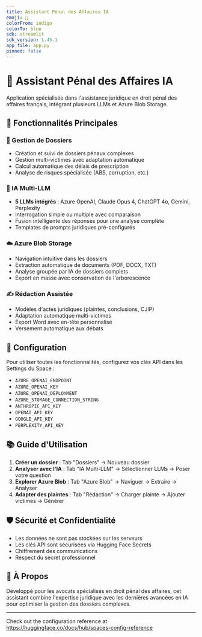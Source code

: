 ```yaml
---
title: Assistant Pénal des Affaires IA
emoji: 💼
colorFrom: indigo
colorTo: blue
sdk: streamlit
sdk_version: 1.45.1
app_file: app.py
pinned: false
---
```


# 💼 Assistant Pénal des Affaires IA

Application spécialisée dans l'assistance juridique en droit pénal des affaires français, intégrant plusieurs LLMs et Azure Blob Storage.

## 🌟 Fonctionnalités Principales

### 📂 Gestion de Dossiers
- Création et suivi de dossiers pénaux complexes
- Gestion multi-victimes avec adaptation automatique
- Calcul automatique des délais de prescription
- Analyse de risques spécialisée (ABS, corruption, etc.)

### 🤖 IA Multi-LLM
- **5 LLMs intégrés** : Azure OpenAI, Claude Opus 4, ChatGPT 4o, Gemini, Perplexity
- Interrogation simple ou multiple avec comparaison
- Fusion intelligente des réponses pour une analyse complète
- Templates de prompts juridiques pré-configurés

### ☁️ Azure Blob Storage
- Navigation intuitive dans les dossiers
- Extraction automatique de documents (PDF, DOCX, TXT)
- Analyse groupée par IA de dossiers complets
- Export en masse avec conservation de l'arborescence

### ✍️ Rédaction Assistée
- Modèles d'actes juridiques (plaintes, conclusions, CJIP)
- Adaptation automatique multi-victimes
- Export Word avec en-tête personnalisé
- Versement automatique aux débats

## 🔐 Configuration

Pour utiliser toutes les fonctionnalités, configurez vos clés API dans les Settings du Space :

- `AZURE_OPENAI_ENDPOINT`
- `AZURE_OPENAI_KEY`
- `AZURE_OPENAI_DEPLOYMENT`
- `AZURE_STORAGE_CONNECTION_STRING`
- `ANTHROPIC_API_KEY`
- `OPENAI_API_KEY`
- `GOOGLE_API_KEY`
- `PERPLEXITY_API_KEY`

## 📚 Guide d'Utilisation

1. **Créer un dossier** : Tab "Dossiers" → Nouveau dossier
2. **Analyser avec l'IA** : Tab "IA Multi-LLM" → Sélectionner LLMs → Poser votre question
3. **Explorer Azure Blob** : Tab "Azure Blob" → Naviguer → Extraire → Analyser
4. **Adapter des plaintes** : Tab "Rédaction" → Charger plainte → Ajouter victimes → Générer

## 🛡️ Sécurité et Confidentialité

- Les données ne sont pas stockées sur les serveurs
- Les clés API sont sécurisées via Hugging Face Secrets
- Chiffrement des communications
- Respect du secret professionnel

## 🤝 À Propos

Développé pour les avocats spécialisés en droit pénal des affaires, cet assistant combine l'expertise juridique avec les dernières avancées en IA pour optimiser la gestion des dossiers complexes.

---

Check out the configuration reference at https://huggingface.co/docs/hub/spaces-config-reference